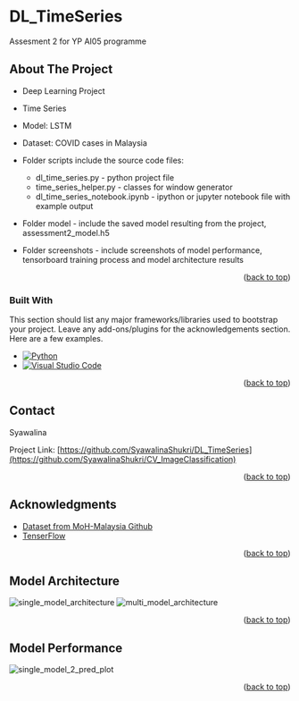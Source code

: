 <a name="readme-top"></a>
# DL_TimeSeries
 Assesment 2 for YP AI05 programme


<!-- ABOUT THE PROJECT -->
## About The Project


* Deep Learning Project
* Time Series
* Model: LSTM
* Dataset: COVID cases in Malaysia

* Folder scripts include the source code files:
    * dl_time_series.py - python project file
    * time_series_helper.py - classes for window generator
	* dl_time_series_notebook.ipynb - ipython or jupyter notebook file with example output

* Folder model - include the saved model resulting from the project, assessment2_model.h5

* Folder screenshots - include screenshots of model performance, tensorboard training process and model architecture results


<p align="right">(<a href="#readme-top">back to top</a>)</p>



### Built With

This section should list any major frameworks/libraries used to bootstrap your project. Leave any add-ons/plugins for the acknowledgements section. Here are a few examples.

* [![Python](https://img.shields.io/badge/Python-3.8%2B-blue)](https://www.python.org/)
* [![Visual Studio Code](https://img.shields.io/badge/Visual%20Studio%20Code-Latest-blue)](https://code.visualstudio.com/)


<p align="right">(<a href="#readme-top">back to top</a>)</p>



<!-- CONTACT -->
## Contact

Syawalina

Project Link: [https://github.com/SyawalinaShukri/DL_TimeSeries](https://github.com/SyawalinaShukri/CV_ImageClassification)

<p align="right">(<a href="#readme-top">back to top</a>)</p>



<!-- ACKNOWLEDGMENTS -->
## Acknowledgments

* [Dataset from MoH-Malaysia Github](https://github.com/MoH-Malaysia/covid19-public)
* [TenserFlow](https://www.tensorflow.org/tutorials/structured_data/time_series)


<p align="right">(<a href="#readme-top">back to top</a>)</p>

<!-- Model Architecture -->
## Model Architecture
![single_model_architecture](https://github.com/SyawalinaShukri/DL_TimeSeries/assets/95696153/fab01223-6d87-405a-8d88-563610358f5b)
![multi_model_architecture](https://github.com/SyawalinaShukri/DL_TimeSeries/assets/95696153/0d5f673b-d457-48d0-9d1c-882bab1b4e59)

<p align="right">(<a href="#readme-top">back to top</a>)
</p>

<!-- Model Performance -->
## Model Performance
![single_model_2_pred_plot](https://github.com/SyawalinaShukri/DL_TimeSeries/assets/95696153/c62c3ca6-e6e3-4e3d-aefd-372b39cd5cc4)

<p align="right">(<a href="#readme-top">back to top</a>)</p>


